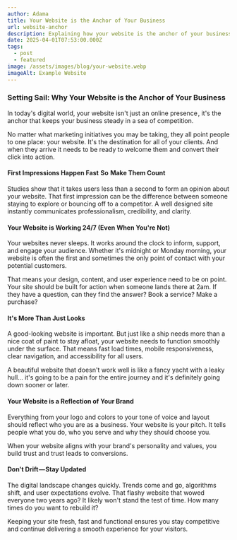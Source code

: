 ```yaml
---
author: Adama
title: Your Website is the Anchor of Your Business
url: website-anchor
description: Explaining how your website is the anchor of your business.
date: 2025-04-01T07:53:00.000Z
tags:
  - post
  - featured
image: /assets/images/blog/your-website.webp
imageAlt: Example Website
---
```




### Setting Sail: Why Your Website is the Anchor of Your Business


In today's digital world, your website isn't just an online presence , it's the anchor that keeps your business steady in a sea of competition.


No matter what marketing initiatives you may be taking, they all point people to one place: your website. It's the destination for all of your clients. And when they arrive it needs to be ready to welcome them and convert their click into action.

#### First Impressions Happen Fast  So  Make Them Count

Studies show that it takes users less than a second to form an opinion about your website. That first impression can be the difference between someone staying to explore or bouncing off to a competitor. A well designed site instantly communicates professionalism, credibility, and clarity.

#### Your Website is Working 24/7 (Even When You're Not)

Your websites never sleeps. It works around the clock to inform, support, and engage your audience. Whether it's midnight or Monday morning, your website is often the first and sometimes the only point of contact with your potential customers.

That means your design, content, and user experience need to be on point. Your site should be built for action when someone lands there at 2am. If they have a question, can they find the answer? Book a service? Make a purchase? 

#### It's More Than Just Looks 

A good-looking website is important. But just like a ship needs more than a nice coat of paint to stay afloat, your website needs to function smoothly under the surface. That means fast load times, mobile responsiveness, clear navigation, and accessibility for all users.

A beautiful website that doesn't work well is like a fancy yacht with a leaky hull... it's going to be a pain for the entire journey and it's definitely going down sooner or later.

#### Your Website is a Reflection of Your Brand

Everything from your logo and colors to your tone of voice and layout should reflect who you are as a business. Your website is your pitch. It tells people what you do, who you serve and why they should choose you.

When your website aligns with your brand's personality and values, you build trust and trust leads to conversions.

#### Don't Drift — Stay Updated

The digital landscape changes quickly. Trends come and go, algorithms shift, and user expectations evolve. That flashy website that wowed everyone two years ago? It likely won't stand the test of time. How many times do you want to rebuild it?

Keeping your site fresh, fast and functional ensures you stay competitive and continue delivering a smooth experience for your visitors.
